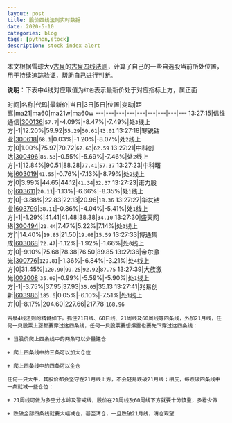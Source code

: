 ```yaml
---
layout: post
title: 股价四线法则实时数据
date: 2020-5-10
categories: blog
tags: [python,stock]
description: stock index alert
---
```



本文根据雪球大v[古泉](https://xueqiu.com/u/7148646888)的[古泉四线法则](https://xueqiu.com/7148646888/130498192)，计算了自己的一些自选股当前所处位置，用于持续追踪验证，帮助自己进行判断。

**说明**：下表中4线对应取值为`红色`表示最新价处于对应指标上方，属正面

时间|名称|代码|最新价|当日|3日|5日|位置|变动|距离|ma21|ma60|ma21w|ma60w
---|---|---|---|---|---|---|---|---
13:27:15|信维通信|[300136](https://xueqiu.com/S/SZ300136)|`57.7`|-4.09%|-8.47%|-7.49%|处`3`线上方|-1|12.20%|59.92|`55.29`|`50.61`|`43.01`
13:27:18|寒锐钴业|[300618](https://xueqiu.com/S/SZ300618)|`68.1`|0.03%|-1.20%|-8.07%|处`2`线上方|0|1.00%|75.97|70.72|`62.63`|`62.59`
13:27:21|中科创达|[300496](https://xueqiu.com/S/SZ300496)|`85.53`|-0.55%|-5.69%|-7.46%|处`2`线上方|-1|12.84%|90.51|88.28|`77.41`|`57.37`
13:27:23|中科曙光|[603019](https://xueqiu.com/S/SH603019)|`41.55`|-0.76%|-7.13%|-8.79%|处`2`线上方|0|3.99%|44.65|44.12|`41.34`|`32.37`
13:27:23|诺力股份|[603611](https://xueqiu.com/S/SH603611)|`20.11`|-1.13%|-6.66%|-8.35%|处`1`线上方|0|-3.88%|22.83|22.13|20.96|`18.36`
13:27:27|华友钴业|[603799](https://xueqiu.com/S/SH603799)|`38.11`|-0.86%|-4.04%|-5.41%|处`1`线上方|-1|-1.29%|41.41|41.48|38.38|`34.10`
13:27:30|盛天网络|[300494](https://xueqiu.com/S/SZ300494)|`21.44`|7.47%|5.22%|7.14%|处`3`线上方|1|14.40%|`19.85`|21.50|`19.08`|`15.59`
13:27:33|博通集成|[603068](https://xueqiu.com/S/SH603068)|`72.47`|-1.12%|-1.92%|-1.66%|处`0`线上方|0|-9.10%|75.68|78.38|76.50|89.85
13:27:36|帝尔激光|[300776](https://xueqiu.com/S/SZ300776)|`129.81`|-1.36%|-6.84%|-3.21%|处`4`线上方|0|31.45%|`120.90`|`99.25`|`92.92`|`87.75`
13:27:39|大族激光|[002008](https://xueqiu.com/S/SZ002008)|`35.09`|-0.99%|-5.59%|-5.90%|处`1`线上方|-1|-3.75%|37.95|37.93|`35.05`|35.13
13:27:41|兆易创新|[603986](https://xueqiu.com/S/SH603986)|`185.6`|0.05%|-6.10%|-7.51%|处`1`线上方|0|-8.17%|204.60|227.66|217.78|`168.96`

```
古泉4线法则的精髓如下。抓住21日线、60日线、21周线及60周线等四条线，外加21月线，任何一只股票上涨都要穿过这四条线，任何一只股票要想爆雷也要先下穿过这四条线：

+ 当股价爬上四条线中的两条可以少量建仓

+ 爬上四条线中的三条可以加大仓位

+ 爬上四条线中的四条可以全仓

任何一只大牛，其股价都会坚守在21月线上方，不会轻易跌破21月线；相反，每跌破四条线中一条就减一些仓位：

+ 21周线可做为多空分水岭及警戒线，股价在21周线及60周线下方就要十分慎重，多看少做

+ 跌破全部四条线就要大幅减仓，甚至清仓，一旦跌破21月线，清仓观望
```